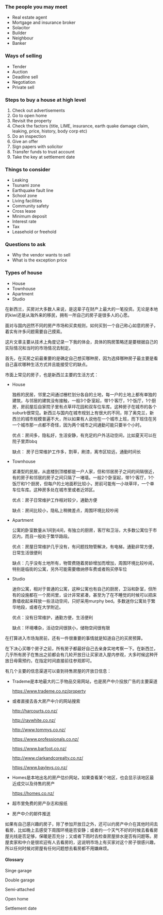 ### The people you may meet

* Real estate agent
* Mortgage and insurance broker
* Solacitor
* Builder
* Neighbour
* Banker



### Ways of selling

* Tender
* Auction
* Deadline sell
* Negotiation
* Private sell



### Steps to buy a house at high level

1. Check out advertisements
2. Go to open home
3. Revisit the property
4. Check the factors (title, LIME, insurance, earth quake damage claim, leaking, price, history, body corp etc)
5. Do an inspection
6. Give an offer
7. Sign papers with solicitor
8. Transfer funds to trust account
9. Take the key at settlement date



### Things to consider

* Leaking
* Tsunami zone
* Earthquake fault line
* School zone
* Living facilities
* Community safety
* Cross lease
* Minimum deposit
* Interest rate
* Tax
* Leasehold or freehold



### Questions to ask

* Why the vendor wants to sell
* What is the exception price



### Types of house

* House
* Townhouse
* Apartment
* Studio



在新西兰，买房对大多数人来说，是这辈子在财产上最大的一笔投资。无论是本地的kiwi还是从海外来的移民，拥有一所自己的房子是很多人的心愿。

面对与国内迥然不同的房产市场和买卖规则，如何买到一个自己称心如意的房子，着实有许多问题需要自己摸索。

这片文章主要从技术上角度记录一下我的体会，具体的购房策略还是要根据自己的实际情况和当时的市场情况去制定。



首先，在买房之前最重要的是确定自己想买哪种房，因为选择哪种房子最主要是看自己喜欢哪种生活方式并且能接受它的缺点。

市面上常见的房子，也是新西兰主要的生活方式：

* House

  独栋的民居，邻里之间通过栅栏划分各自的土地，每一户的土地上都有单独的建筑，与邻居的建筑没有接触，一般3个卧室起，带1个客厅，1个饭厅，1个厨房，房前屋后自家院子里有点草坪花园和双车位车库。这种房子在城市的各个suburb很常见。新西兰与国内在城市规划上有很大的不同，除了奥克兰，新西兰的城市规模普遍不大，所以如果有人说他在一个城市上班，而下班住在另一个城市那一点都不奇怪，因为两个城市之间通勤可能只要半个小时。

  优点：房间多，隐私好，生活安静，有充足的户外活动空间，比如夏天可以在院子里弄bbq

  缺点： 房子日常维护工作多，割草，刷漆，离市区较远，通勤时间长

* Townhouse

  紧凑型的民居，从底楼到顶楼都是一户人家，但和邻居房子之间的间隔很近，有的房子和邻居的房子之间只隔了一堵墙。一般2个卧室起，带1个客厅，1个饭厅和1个厨房，但每户的土地面积比较小，房前可能有一小块草坪，一个单车位车库。这种房多处在城市里或者近郊区。

  优点：房子日常维护工作相对较少，通勤方便

  缺点：房间比较小，隐私上稍微差点，周围环境比较吵闹

* Apartment

  公寓的卧室数量从1间到4间，有独立的厨房，客厅和卫浴，大多数公寓位于市区内，而且一般处于繁华路段。

  优点：房屋日常维护几乎没有，有问题找物管解决，有电梯，通勤非常方便，日常生活很便利

  缺点：几乎没有土地所有，物管费随着房龄增加而增加，周围环境比较吵闹，特别是临街的公寓，另外可能需要缴纳停车费或者购买停车位

* Studio

  迷你公寓，相对于普通的公寓，这种公寓也有自己的厨房，卫浴和卧室，但所有的设施都在一个房间里，设计非常紧凑，甚至为了在不睡觉的时候可以把床靠墙收起来释放一些活动空间，只好采用murphy bed。多数迷你公寓处于繁华地段，或者在大学附近。

  优点：没有日常维护，通勤方便，生活便利

  缺点：环境嘈杂，活动空间很狭小，储物空间很有限



在打算进入市场淘房前，还有一件很重要的事情就是知道自己的买房预算。



在下决心买哪个房子之前，所有房子都最好自己去亲身实地考察一下。在新西兰，几乎所有房子在售出之前都会有几轮开放日让买家进入屋内参观，大多时候这种开放日毋需预约，在指定时间直接前往参观即可。

有几个主要的信息渠道可以查到待售房屋的开放日信息：

* Trademe是本地最大的二手物品交易网站，也是房产中介投放广告的主要渠道

  https://www.trademe.co.nz/property

* 或者直接去各大房产中介的网站搜索

  http://harcourts.co.nz/

  http://raywhite.co.nz/

  http://www.tommys.co.nz/

  https://www.professionals.co.nz/

  https://www.barfoot.co.nz/

  http://www.clarkandcorealty.co.nz/

  https://www.bayleys.co.nz/

* Homes是本地出名的房产估价网站，如果查看某个地区，也会显示该地区最近成交以及待售的房产

  https://homes.co.nz/

* 超市里免费的房产杂志和报纸

* 房产中介的邮件推送

如果有自己感兴趣的房子，除了参加开放日之外，还可以约房产中介在其他时间去看房，比如晚上去感受下周围环境是否安静；或者约一个天气不好的时候去看看房屋光线是否足够，保暖是否充分；又或者下雨时去检查房屋排水是否有问题等。房屋卖家和中介是很欢迎有人去看房的，这说明市场上有买家对这个房子很感兴趣，所以任何时候对房屋有任何问题想去看房都不用嫌麻烦。



#### Glossary

Singe garage

Double garage

Semi-attached

Open home

Settlement date